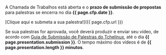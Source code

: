 A Chamada de Trabalhos está aberta e o **prazo de submissão de propostas** para
palestras se encerra no dia **{{ page.cfp.date }}**.

[Clique aqui e submeta a sua palestra!]({{ page.cfp.url }})

Se sua palestras for aprovada, você deverá produzir e enviar seu vídeo, de
acordo com [Guia de Submissão de Palestras do Tchelinux](guidelines), até o
dia **{{ page.presentation.submission }}**. O tempo máximo dos vídeos é de
**{{ page.presentation.length }} minutos**.
